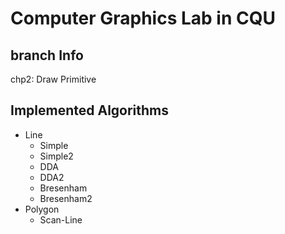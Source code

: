 # Computer Graphics Lab in CQU

## branch Info

chp2: Draw Primitive

## Implemented Algorithms

- Line
  - Simple
  - Simple2
  - DDA
  - DDA2
  - Bresenham
  - Bresenham2
- Polygon
  - Scan-Line
